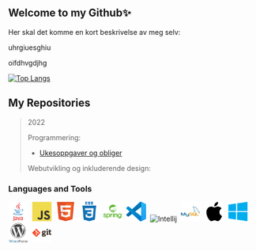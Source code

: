  ## Welcome to my Github✨

Her skal det komme en kort beskrivelse av meg selv:

uhrgiuesghiu

oifdhvgdjhg

[![Top Langs](https://github-readme-stats.vercel.app/api/top-langs/?username=Bediafeyza&layout=compact&theme=onedark)](https://github.com/Bediafeyza/github-readme-stats)


## My Repositories
> 2022
> 
> Programmering:
> 
> - [Ukesoppgaver og obliger](https://github.com/Bediafeyza/Ukesoppgaver.git)
> 
> Webutvikling og inkluderende design:
>
























>







  ### Languages and Tools
<div>
  <img src="https://github.com/devicons/devicon/blob/master/icons/java/java-original-wordmark.svg" title="Java" alt="Java" width="40" height="40"/>&nbsp;
  <img src="https://github.com/devicons/devicon/blob/master/icons/javascript/javascript-original.svg" title="JavaScript" alt="JavaScript" width="40" height="40"/>&nbsp;
  <img src="https://github.com/devicons/devicon/blob/master/icons/html5/html5-original.svg" title="HTML5" alt="HTML" width="40" height="40"/>&nbsp;
  <img src="https://github.com/devicons/devicon/blob/master/icons/css3/css3-plain-wordmark.svg"  title="CSS3" alt="CSS" width="40" height="40"/>&nbsp;
  <img src="https://github.com/devicons/devicon/blob/master/icons/spring/spring-original-wordmark.svg" title="Spring" alt="Spring" width="40"
  height="40"/>&nbsp;
<img src="https://github.com/devicons/devicon/blob/master/icons/vscode/vscode-original.svg" title="VScode" alt="VScode" width="40" height="40"/>&nbsp;
<img src="https://github.com/yurijserrano/Github-Profile-Readme-Logos/blob/master/ides/intellij.svg" alt="Intellij" width="40" height="40"/>&nbsp;
<img src="https://github.com/devicons/devicon/blob/master/icons/mysql/mysql-original-wordmark.svg" title="MySql" alt="Mysql" width="40" height="40"/>&nbsp;
<img src="https://github.com/devicons/devicon/blob/master/icons/apple/apple-original.svg" title="Apple" alt="Apple" width="40" height="40"/>&nbsp;
<img src="https://github.com/devicons/devicon/blob/master/icons/windows8/windows8-original.svg" title="Windows" alt="Windows" width="40" height="40"/>&nbsp;
<img src="https://github.com/devicons/devicon/blob/master/icons/wordpress/wordpress-original.svg" title="WordPress" alt="WordPress" width="40" height="40"/>&nbsp;
  <img src="https://github.com/devicons/devicon/blob/master/icons/git/git-original-wordmark.svg" title="Git" **alt="Git" width="40" height="40"/>
</div>


